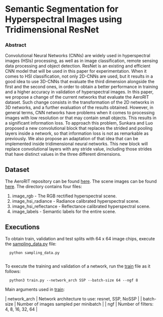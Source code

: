 # Semantic Segmentation for Hyperspectral Images using Tridimensional ResNet


### Abstract

Convolutional Neural Networks (CNNs) are widely used in hyperspectral images (HSIs) processing, as well as in image classification, remote sensing data processing and object detection. ResNet is an existing and efficient CNN model that will be used in this paper for experimentation. When it comes to HSI classification, not only 2D-CNNs are used, but it results in a good idea to use 3D-CNNs that evaluate the third dimension alongside the first and the second ones, in order to obtain a better performance in training and a higher accuracy in validation of hyperspectral images. In this paper, we propose a change of the current networks that evaluate the AeroRIT dataset. Such change consists in the transformation of the 2D networks in 3D networks, and a further evaluation of the results obtained. However, in general terms, CNN networks have problems when it comes to processing images with low resolution or that may contain small objects. This results in a significant information loss. To approach this problem, Sunkara and Luo proposed a new convolutional block that replaces the strided and pooling layers inside a network, so that information loss is not as remarkable as previously. We also propose an adaptation of that idea that can be implemented inside tridimensional neural networks. This new block will replace convolutional layers with any stride value, including those strides that have distinct values in the three different dimensions.


## Dataset

The AeroRIT repository can be found [here](https://github.com/aneesh3108/AeroRIT).
The scene images can be found [here](https://drive.google.com/drive/folders/1yCMqa9uDC_CEGtbnxeWEQCTb-odC2r4c?usp=sharing).
The directory contains four files: 
1. image_rgb - The RGB rectified hyperspectral scene.
2. image_hsi_radiance - Radiance calibrated hyperspectral scene.
3. image_hsi_reflectance - Reflectance calibrated hyperspectral scene.
4. image_labels - Semantic labels for the entire scene.


## Executions

To obtain train, validation and test splits with 64 x 64 image chips, execute the [sampling_data.py](/sampling_data.py/) file:

```
  python sampling_data.py
  
```

To execute the training and validation of a network, run the [train](/train.py/) file as it follows:

```
  python3 train.py --network_arch SSP --batch-size 64 --ngf 8

```
Main arguments used in [train](/train.py/):

| network_arch | Network architecture to use: resnet, SSP, NoSSP |
| batch-size | Number of images sampled per minibatch |
| ngf | Number of filters: 4, 8, 16, 32, 64 |
